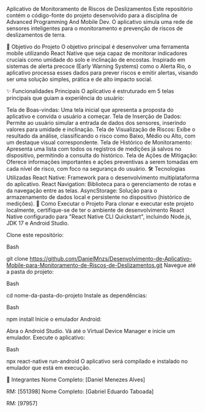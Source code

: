 Aplicativo de Monitoramento de Riscos de Deslizamentos
Este repositório contém o código-fonte do projeto desenvolvido para a disciplina de Advanced Programming And Mobile Dev. O aplicativo simula uma rede de sensores inteligentes para o monitoramento e prevenção de riscos de deslizamentos de terra.

🎯 Objetivo do Projeto
O objetivo principal é desenvolver uma ferramenta mobile utilizando React Native que seja capaz de monitorar indicadores cruciais como umidade do solo e inclinação de encostas. Inspirado em sistemas de alerta precoce (Early Warning Systems) como o Alerta Rio, o aplicativo processa esses dados para prever riscos e emitir alertas, visando ser uma solução simples, prática e de alto impacto social.

✨ Funcionalidades Principais
O aplicativo é estruturado em 5 telas principais que guiam a experiência do usuário:

Tela de Boas-vindas: Uma tela inicial que apresenta a proposta do aplicativo e convida o usuário a começar.
Tela de Inserção de Dados: Permite ao usuário simular a entrada de dados dos sensores, inserindo valores para umidade e inclinação.
Tela de Visualização de Riscos: Exibe o resultado da análise, classificando o risco como Baixo, Médio ou Alto, com um destaque visual correspondente.
Tela de Histórico de Monitoramento: Apresenta uma lista com todos os registros de medições já salvos no dispositivo, permitindo a consulta do histórico.
Tela de Ações de Mitigação: Oferece informações importantes e ações preventivas a serem tomadas em cada nível de risco, com foco na segurança do usuário.
🛠️ Tecnologias Utilizadas
React Native: Framework para o desenvolvimento multiplataforma do aplicativo.
React Navigation: Biblioteca para o gerenciamento de rotas e da navegação entre as telas.
AsyncStorage: Solução para o armazenamento de dados local e persistente no dispositivo (histórico de medições).
🚀 Como Executar o Projeto
Para clonar e executar este projeto localmente, certifique-se de ter o ambiente de desenvolvimento React Native configurado para "React Native CLI Quickstart", incluindo Node.js, JDK 17 e Android Studio.

Clone este repositório:

Bash

git clone https://github.com/DanielMnzs/Desenvolvimento-de-Aplicativo-Mobile-para-Monitoramento-de-Riscos-de-Deslizamentos.git
Navegue até a pasta do projeto:

Bash

cd nome-da-pasta-do-projeto
Instale as dependências:

Bash

npm install
Inicie o emulador Android:

Abra o Android Studio.
Vá até o Virtual Device Manager e inicie um emulador.
Execute o aplicativo:

Bash

npx react-native run-android
O aplicativo será compilado e instalado no emulador que está em execução.

👥 Integrantes
Nome Completo: [Daniel Menezes Alves]

RM: [551398]
Nome Completo: [Gabriel Eduardo Taboada]

RM: [97957]
